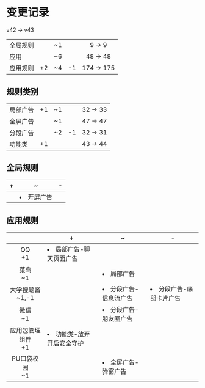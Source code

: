 # 变更记录

v42 -> v43

||||||
|-|:-:|:-:|:-:|:-:|
|全局规则||~1||9 -> 9|
|应用||~6||48 -> 48|
|应用规则|+2|~4|-1|174 -> 175|

## 规则类别

||||||
|-|:-:|:-:|:-:|:-:|
|局部广告|+1|~1||32 -> 33|
|全屏广告||~1||47 -> 47|
|分段广告||~2|-1|32 -> 31|
|功能类|+1|||43 -> 44|

## 全局规则

|+|~|-|
|-|-|-|
||<li>开屏广告||

## 应用规则

||+|~|-|
|:-:|-|-|-|
|QQ<br>+1|<li>局部广告-聊天页面广告|||
|菜鸟<br>~1||<li>局部广告||
|大学搜题酱<br>~1,-1||<li>分段广告-信息流广告|<li>分段广告-底部卡片广告|
|微信<br>~1||<li>分段广告-朋友圈广告||
|应用包管理组件<br>+1|<li>功能类-放弃开启安全守护|||
|PU口袋校园<br>~1||<li>全屏广告-弹窗广告||
